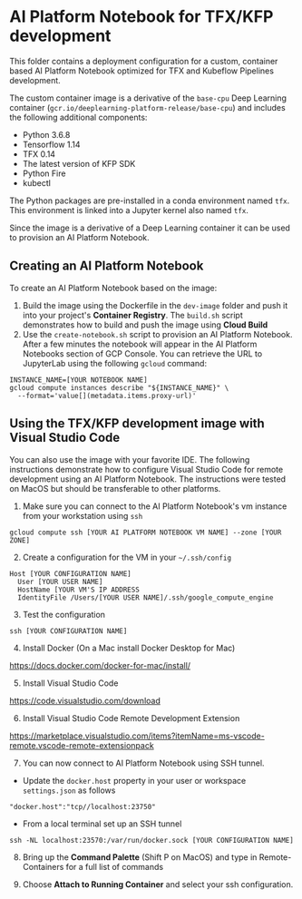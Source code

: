 # AI Platform Notebook for TFX/KFP development

This folder contains a deployment configuration for a custom, container based AI Platform Notebook optimized for TFX and Kubeflow Pipelines development.

The custom container image is a derivative of the `base-cpu` Deep Learning container (`gcr.io/deeplearning-platform-release/base-cpu`) and includes the following additional components:
- Python 3.6.8
- Tensorflow 1.14
- TFX 0.14
- The latest version of KFP SDK 
- Python Fire 
- kubectl

The Python packages are pre-installed in a conda environment named `tfx`. This environment is linked into a Jupyter kernel also named `tfx`.

Since the image is a derivative of a Deep Learning container it can be used to provision an AI Platform Notebook.

## Creating an AI Platform Notebook 
To create an AI Platform Notebook based on the image:
1. Build the image using the Dockerfile in the `dev-image` folder and push it into your project's **Container Registry**. The `build.sh` script demonstrates how to build and push the image using **Cloud Build**
2. Use the `create-notebook.sh` script to provision an AI Platform Notebook. After a few minutes the notebook will appear in the AI Platform Notebooks section of GCP Console. You can retrieve the URL to JupyterLab using the following `gcloud` command:
```
INSTANCE_NAME=[YOUR NOTEBOOK NAME]
gcloud compute instances describe "${INSTANCE_NAME}" \
  --format='value[](metadata.items.proxy-url)' 
```

## Using the TFX/KFP development image with Visual Studio Code
You can also use the image with your favorite IDE. The following instructions demonstrate how to configure Visual Studio Code for remote development using an AI Platform Notebook. The instructions were tested on MacOS but should be transferable to other platforms.

1. Make sure you can connect to the AI Platform Notebook's vm instance from your workstation using `ssh`
```
gcloud compute ssh [YOUR AI PLATFORM NOTEBOOK VM NAME] --zone [YOUR ZONE]
```
2. Create a configuration for the VM in your `~/.ssh/config`
```
Host [YOUR CONFIGURATION NAME]
  User [YOUR USER NAME]
  HostName [YOUR VM'S IP ADDRESS
  IdentityFile /Users/[YOUR USER NAME]/.ssh/google_compute_engine
```
3. Test the configuration
```
ssh [YOUR CONFIGURATION NAME]
```

4. Install Docker (On a Mac install Docker Desktop for Mac)

https://docs.docker.com/docker-for-mac/install/

5. Install Visual Studio Code

https://code.visualstudio.com/download

6. Install Visual Studio Code Remote Development Extension

https://marketplace.visualstudio.com/items?itemName=ms-vscode-remote.vscode-remote-extensionpack

7. You can now connect to AI Platform Notebook using SSH tunnel. 
  - Update the `docker.host` property in your user or workspace `settings.json` as follows
  ```
  "docker.host":"tcp//localhost:23750"
  ```
  - From a local terminal set up an SSH tunnel
  ```
  ssh -NL localhost:23570:/var/run/docker.sock [YOUR CONFIGURATION NAME] 
  ```


8. Bring up the **Command Palette** (Shift P on MacOS) and type in Remote-Containers for a full list of commands

9. Choose **Attach to Running Container** and select your ssh configuration.


